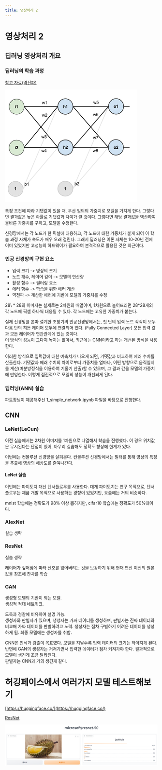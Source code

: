 ```yaml
---
title: 영상처리 2
---
```


# 영상처리 2

##  딥러닝 영상처리 개요

### 딥러닝의 학습 과정

[참고 자료(역전파)](https://mattmazur.com/2015/03/17/a-step-by-step-backpropagation-example/)

![21d05adf80025a4a38c767ff29a178f2.png](Assets/21d05adf80025a4a38c767ff29a178f2.png)

특정 조건에 따라 기댓값이 있을 때, 우선 임의의 가중치로 모델을 거치게 한다. 그렇다면 결과값은 높은 확률로 기댓값과 차이가 클 것이다. 그렇다면 해당 결과값을 역산하여 올바른 가중치를 구하고, 모델을 수정한다.

신경망에서는 각 노드가 한 픽셀에 대응하고, 각 노드에 대한 가중치가 붙게 되어 이 학습 과정 자체가 속도가 매우 오래 걸린다. 그래서 딥러닝은 이론 자체는 10-20년 전에 이미 있었지만 고성능의 하드웨어가 필요하여 본격적으로 활용된 것은 최근이다.

### 인공 신경망의 구현 요소
- 입력 크기 -> 영상의 크기
- 노드 개수, 레이어 깊이 -> 모델의 연산량
- 활성 함수 -> 필터링 요소
- 에러 함수 -> 학습을 위한 에러 계산
- 역전파 -> 계산한 에러에 기반에 모델의 가중치를 수정

28\ * 28의 이미지는 실제로는 2차원의 배열이며, 1차원으로 늘어뜨리면 28\*28개의 각 노드에 픽셀 하나씩 대응될 수 있다. 각 노드에는 고유한 가중치가 붙는다.

실제 신경망를 본따 설계한 초창기의 인공신경망에서는, 첫 단의 입력 노드 각각이 모두 다음 단의 히든 레이어 모두에 연결되어 있다. (Fully Connected Layer) 모든 입력 값과 모든 레이어가 연관관계에 있는 것이다.  
이 방식의 성능이 그다지 높지는 않아서, 최근에는 CNN이라고 하는 개선된 방식을 사용한다.

이러한 방식으로 입력값에 대한 예측치가 나오게 되면, 기댓값과 비교하여 에러 수치를 산출한다. 기댓값과 에러 수치의 차이로부터 가중치를 얼마나, 어떤 방향으로 움직일지를 계산(미분방정식을 이용하여 기울기 산출)할 수 있으며, 그 결과 값을 모델의 가중치에 반영한다. 이렇게 점진적으로 모델의 성능이 개선되게 된다.

### 딥러닝(ANN) 실습

파트장님이 제공해주신 1_simple_network.ipynb 파일을 바탕으로 진행한다.

## CNN

### LeNet(LeCun)
이전 실습에서는 2차원 이미지를 1차원으로 나열해서 학습을 진행했다. 이 경우 위치값은 무시된다는 단점이 있어, 아무리 실습해도 정확도 향상에 한계가 있다.

이번에는 컨볼루션 신경망을 살펴본다. 컨볼루션 신경망에서는 필터를 통해 영상의 특징을 추출해 영상의 해상도를 줄여나간다. 

#### LeNet 실습

이번에는 파이토치 대신 텐서플로우를 사용한다. 대개 파이토치는 연구 목적으로, 텐서플로우는 제품 개발 목적으로 사용하는 경향이 있었지만, 요즘에는 거의 비슷하다.

mnist 학습에는 정확도가 98% 이상 뽑히지만, cifar10 학습에는 정확도가 50%대이다.

### AlexNet

실습 생략

### ResNet

실습 생략

레이어가 깊어짐에 따라 신호를 잃어버리는 것을 보강하기 위해 현재 연산 이전의 원본 값을 참조해 잔차를 학습

### GAN

생성형 모델의 기반이 되는 모델.  
생성적 적대 네트워크.

도둑과 경찰에 비유하여 설명 가능.  
생성자와 판별자가 있으며, 생성자는 가짜 데이터를 생성하며, 판별자는 진짜 데이터와 비교해 가짜 데이터를 판별하려고 노력. 생성자는 점차 구별하기 어려운 데이터를 생성하게 됨. 최종 모델에는 생성자를 취함.

CNN은 인식과 검출이 목표였다. 모델을 지날수록 입력 데이터의 크기는 작아지게 된다. 반면에 GAN의 생성자는 거쳐가면서 입력한 데이터가 점차 커져가야 한다. 결과적으로 모델이 생긴게 조금 달라진다.  
판별자는 CNN과 거의 생긴게 같다.


# 허깅페이스에서 여러가지 모델 테스트해보기

[https://huggingface.co/](https://huggingface.co/)

[ResNet](https://huggingface.co/spaces/awacke1/Image-Classifier-microsoft-resnet-50)

![7eaf8cd893861298939fe5450d335aa4.png](Assets/7eaf8cd893861298939fe5450d335aa4.png)






